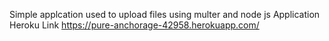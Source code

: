 Simple applcation used to upload files 
using multer and node js 
Application Heroku Link
https://pure-anchorage-42958.herokuapp.com/